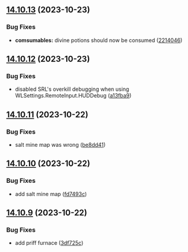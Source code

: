 ## [14.10.13](https://github.com/Torwent/WaspLib/compare/v14.10.12...v14.10.13) (2023-10-23)


### Bug Fixes

* **comsumables:** divine potions should now be consumed ([2214046](https://github.com/Torwent/WaspLib/commit/2214046e459bdd5a450d572b2d592177d8d80cd2))



## [14.10.12](https://github.com/Torwent/WaspLib/compare/v14.10.11...v14.10.12) (2023-10-23)


### Bug Fixes

* disabled SRL's overkill debugging when using WLSettings.RemoteInput.HUDDebug ([a13fba9](https://github.com/Torwent/WaspLib/commit/a13fba95f98eee29c521441dd1ef895ff7caf27e))



## [14.10.11](https://github.com/Torwent/WaspLib/compare/v14.10.10...v14.10.11) (2023-10-22)


### Bug Fixes

* salt mine map was wrong ([be8dd41](https://github.com/Torwent/WaspLib/commit/be8dd41be4bfd689da3160d4d08b9ed6b6c036c4))



## [14.10.10](https://github.com/Torwent/WaspLib/compare/v14.10.9...v14.10.10) (2023-10-22)


### Bug Fixes

* add salt mine map ([fd7493c](https://github.com/Torwent/WaspLib/commit/fd7493ca3ab83deb80a7a4e2c6d58d25fc1422e5))



## [14.10.9](https://github.com/Torwent/WaspLib/compare/v14.10.8...v14.10.9) (2023-10-22)


### Bug Fixes

* add priff furnace ([3df725c](https://github.com/Torwent/WaspLib/commit/3df725cacff3f1cbe6fd1f9a1cc8e406b8ad244d))



